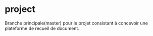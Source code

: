 # project
Branche principale(master) pour le projet consistant à concevoir une plateforme  de recueil de document.
